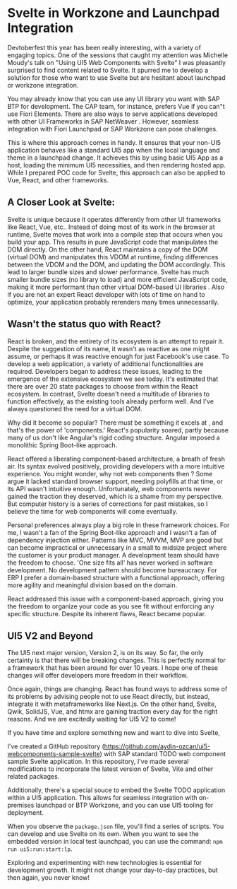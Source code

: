 
# Svelte in Workzone and Launchpad Integration

Devtoberfest this year has been really interesting, with a variety of engaging topics. One of the sessions that caught my attention was Michelle Moudy's talk on "Using UI5 Web Components with Svelte" I was pleasantly surprised to find content related to Svelte.
It spurred me to develop a solution for those who want to use Svelte but are hesitant about launchpad or workzone integration.

You may already know that you can use any UI library you want with SAP BTP for development. The CAP team, for instance, prefers Vue if you can"t use Fiori Elements.
There are also ways to serve applications developed with other UI Frameworks in SAP NetWeaver . However, seamless integration with Fiori Launchpad or SAP Workzone can pose challenges.

This is where this approach comes in handy. It ensures that your non-UI5 application behaves like a standard UI5 app when the local language and theme in a launchpad change. It achieves this by using basic UI5 App as a host, loading the minimum UI5 necessities, and then rendering hosted app. While I prepared POC code for Svelte, this approach can also be applied to Vue, React, and other frameworks.

## A Closer Look at Svelte: 
Svelte is unique because it operates differently from other UI frameworks like React, Vue, etc.. Instead of doing most of its work in the browser at runtime, Svelte moves that work into a compile step that occurs when you build your app. This results in pure JavaScript code that manipulates the DOM directly. On the other hand, React maintains a copy of the DOM (virtual DOM) and manipulates this VDOM at runtime, finding differences between the VDOM and the DOM, and updating the DOM accordingly.
This lead to larger bundle sizes and slower performance. 
Svelte has much smaller bundle sizes (no library to load) and more efficient JavaScript code, making it more performant than other virtual DOM-based UI libraries . Also if you are not an expert React developer with lots of time on hand to optimize, your application probably rerenders many times unnecessarily.

## Wasn't the status quo with React?
React is broken, and the entirety of its ecosystem is an attempt to repair it. Despite the suggestion of its name, it wasn't as reactive as one might assume, or perhaps it was reactive enough for just Facebook's use case. To develop a web application, a variety of additional functionalities are required. Developers began to address these issues, leading to the emergence of the extensive ecosystem we see today. It's estimated that there are over 20 state packages to choose from within the React ecosystem. In contrast, Svelte doesn't need a multitude of libraries to function effectively, as the existing tools already perform well.
And I've always questioned the need for a virtual DOM.

Why did it become so popular? There must be something it excels at , and that's the power of 'components.' React's popularity soared, partly because many of us don't like Angular's rigid coding structure. Angular imposed a monolithic Spring Boot-like approach.

React offered a liberating component-based architecture, a breath of fresh air. Its syntax evolved positively, providing developers with a more intuitive experience. You might wonder, why not web components then ? Some argue it lacked standard browser support, needing polyfills at that time, or its API wasn't intuitive enough.
Unfortunately, web components never gained the traction they deserved, which is a shame from my perspective.
But computer history is a series of corrections for past mistakes, so I believe the time for web components will come eventually.

Personal preferences always play a big role in these framework choices. For me, I  wasn't a fan of the Spring Boot-like approach and I wasn't a fan of dependency injection either. Patterns like MVC, MVVM, MVP are good but can become impractical or unnecessary in
a small to midsize project where the customer is your product manager.
A development team should have the freedom to choose. 'One size fits all' has never worked in software development.
No development pattern should become bureaucracy.
For ERP I prefer a domain-based structure with a functional approach, offering more agility and meaningful division based on the domain.

React addressed this issue with a component-based approach, giving you the freedom to organize your code as you see fit without enforcing any specific structure. Despite its inherent flaws, React became popular.

## UI5 V2 and Beyond

The UI5 next major version, Version 2, is on its way. So far, the only certainty is that there will be breaking changes. This is perfectly normal for a framework that has been around for over 10 years. I hope one of these changes will offer developers more freedom in their workflow.

Once again, things are changing. React has found ways to address some of its problems by advising people not to use React directly, but instead, integrate it with metaframeworks like Next.js. On the other hand, Svelte, Qwik, SolidJS, Vue, and htmx are gaining traction every day for the right reasons. And we are excitedly waiting for UI5 V2 to come!

If you have time and explore something new and want to dive into Svelte, 

I've created a GitHub repository (https://github.com/aydin-ozcan/ui5-webcomponents-sample-svelte) with SAP standard TODO web component sample Svelte application. In this repository, I've made several modifications to incorporate the latest version of Svelte, Vite and other related packages.

Additionally, there's a special souce to embed the Svelte TODO application within a UI5 application. This allows for seamless integration with on-premises launchpad or BTP Workzone, and you can use UI5 tooling for deployment.

When you observe the `package.json` file, you'll find a series of scripts. You can develop and use Svelte on its own. When you want to see the embedded version in local test launchpad, you can use the command: `npm run ui5:run:start:lp`.

Exploring and experimenting with new technologies is essential for development growth. It might not change your day-to-day practices, but then again, you never know!

